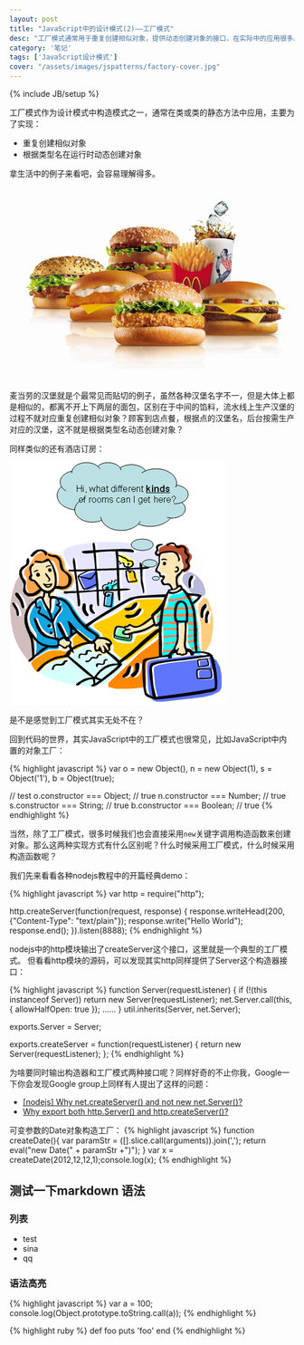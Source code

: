 ```yaml
---
layout: post
title: "JavaScript中的设计模式(2)——工厂模式"
desc: "工厂模式通常用于重复创建相似对象，提供动态创建对象的接口，在实际中的应用很多。在本文中我们来看看身边的工厂模式，以及它与构造函数的区别"
category: '笔记' 
tags: ['JavaScript设计模式']
cover: "/assets/images/jspatterns/factory-cover.jpg"
---
```

{% include JB/setup %}

工厂模式作为设计模式中构造模式之一，通常在类或类的静态方法中应用，主要为了实现：

+ 重复创建相似对象
+ 根据类型名在运行时动态创建对象

拿生活中的例子来看吧，会容易理解得多。

![麦当劳汉堡](/assets/images/jspatterns/factory1.jpeg)

麦当劳的汉堡就是个最常见而贴切的例子，虽然各种汉堡名字不一，但是大体上都是相似的，都离不开上下两层的面包，区别在于中间的馅料，流水线上生产汉堡的过程不就对应重复创建相似对象？顾客到店点餐，根据点的汉堡名，后台按需生产对应的汉堡，这不就是根据类型名动态创建对象？

同样类似的还有酒店订房：

![酒店订房间](/assets/images/jspatterns/factory2.jpeg)

是不是感觉到工厂模式其实无处不在？

回到代码的世界，其实JavaScript中的工厂模式也很常见，比如JavaScript中内置的对象工厂：

{% highlight javascript %}
var o = new Object(),
    n = new Object(1),
    s = Object('1'),
    b = Object(true);

// test
o.constructor === Object;	// true
n.constructor === Number;	// true
s.constructor === String;	// true
b.constructor === Boolean;	// true
{% endhighlight %}

当然，除了工厂模式，很多时候我们也会直接采用`new`关键字调用构造函数来创建对象。那么这两种实现方式有什么区别呢？什么时候采用工厂模式，什么时候采用构造函数呢？

我们先来看看各种nodejs教程中的开篇经典demo：

{% highlight javascript %}
var http = require("http");

http.createServer(function(request, response) {
	response.writeHead(200, {"Content-Type": "text/plain"});
	response.write("Hello World");
	response.end();
}).listen(8888);
{% endhighlight %}

nodejs中的http模块输出了createServer这个接口，这里就是一个典型的工厂模式。
但看看http模块的源码，可以发现其实http同样提供了Server这个构造器接口：

{% highlight javascript %}
function Server(requestListener) {
	if (!(this instanceof Server)) return new Server(requestListener);
	net.Server.call(this, { allowHalfOpen: true });
	......
}
util.inherits(Server, net.Server);

exports.Server = Server;

exports.createServer = function(requestListener) {
	return new Server(requestListener);
};
{% endhighlight %}

为啥要同时输出构造器和工厂模式两种接口呢？同样好奇的不止你我，Google一下你会发现Google group上同样有人提出了这样的问题：

+ [[nodejs] Why net.createServer() and not new net.Server()?](https://groups.google.com/forum/#!msg/nodejs/GTaCdFPlweI/M0q38C3SJpkJ)
+ [Why export both http.Server() and http.createServer()?](https://groups.google.com/forum/#!msg/nodejs/yoXogs7vNYU/uUKT59t_w-sJ)


可变参数的Date对象构造工厂：
{% highlight javascript %}
function createDate(){
    var paramStr = ([].slice.call(arguments)).join(',');
    return eval("new Date(" + paramStr +")");
}
var x = createDate(2012,12,12,1);console.log(x);
{% endhighlight %}

## 测试一下markdown 语法

### 列表

* test
* sina
* qq

### 语法高亮

{% highlight javascript %}
var a = 100;
console.log(Object.prototype.toString.call(a));
{% endhighlight %}

{% highlight ruby %}
def foo
  puts 'foo'
end
{% endhighlight %}
